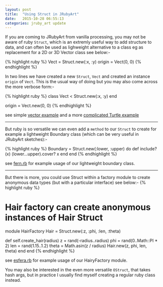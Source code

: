 ```yaml
---
layout: post
title:  "Using Struct in JRubyArt"
date:   2015-10-28 06:55:13
categories: jruby_art update
---
```


If you are coming to JRubyArt from vanilla processing, you may not be aware of ruby `Struct`, which is an extremly useful way to add structure to data, and can often be used as lighweight alternative to a class eg as replacement for a 2D or 3D Vector class see below:-

{% highlight ruby %}
Vect = Struct.new(:x, :y)
origin = Vect(0, 0)
{% endhighlight %}

In two lines we have created a new `Struct`, `Vect` and created an instance `origin` of `Vect`. This is the usual way of doing but you may also come across the more verbose form:-

{% highlight ruby %}
class Vect < Struct.new(:x, :y)
end

origin = Vect.new(0, 0)
{% endhighlight %}

see simple [vector example][struct] and a more [complicated Turtle example][penrose]

----

But ruby is so versatile we can even add a `method` to our `Struct` to create for example a lightweight Boundary class (which can be very useful in JRubyArt sketches):-

{% highlight ruby %}
Boundary = Struct.new(:lower, :upper) do
  def include?(x)
    (lower...upper).cover? x
  end
end
{% endhighlight %}

see [fern.rb][fern] for example usage of our lightweight boundary class.


----

But there is more, you could use Struct within a factory module to create anonymous data types (but with a particular interface) see below:-
{% highlight ruby %}
# Hair factory can create anonymous instances of Hair Struct
module HairFactory
  Hair = Struct.new(:z, :phi, :len, :theta)

  def self.create_hair(radius)
    z = rand(-radius..radius)
    phi = rand(0..Math::PI * 2)
    len = rand(1.15..1.2)
    theta = Math.asin(z / radius)
    Hair.new(z, phi, len, theta)
  end
end
{% endhighlight %}

see [esfera.rb][esfera] for example usage of our HairyFactory module.

You may also be interested in the even more versatile `OStruct`, that takes hash args, but in practice I usually find myself creating a regular ruby class instead.

[esfera]:https://github.com/ruby-processing/samples4ruby-processing3/blob/master/processing_app/demos/performance/esfera.rb
[struct]:https://github.com/ruby-processing/samples4ruby-processing3/blob/master/processing_app/basics/objects/struct.rb
[penrose]:https://github.com/ruby-processing/samples4ruby-processing3/blob/master/processing_app/topics/lsystems/penrose.rb
[fern]:https://github.com/ruby-processing/samples4ruby-processing3/blob/master/contributed/fern.rb
